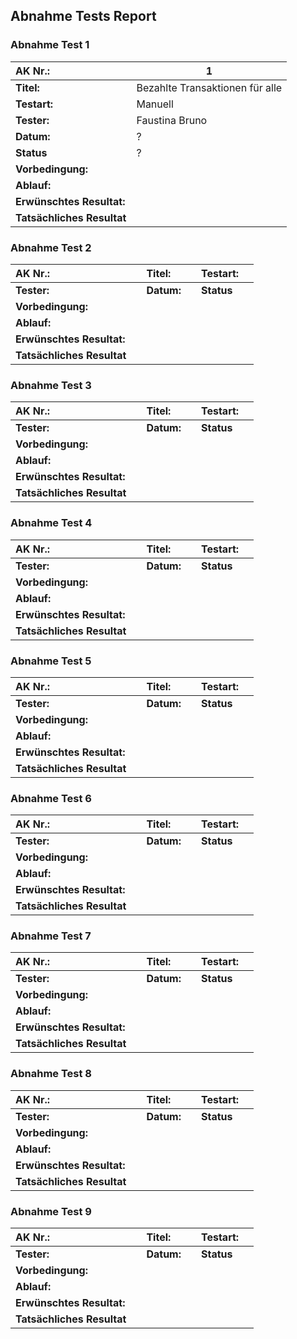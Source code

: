 ## Abnahme Tests Report

### Abnahme Test 1

| **AK Nr.:** |     1           |  
|:---------|---|
| **Titel:** | Bezahlte Transaktionen für alle |   
| **Testart:**| Manuell  |
| **Tester:** | Faustina Bruno  |
| **Datum:** | ?  |
| **Status** | ?  |
| **Vorbedingung:**          |   |      
| **Ablauf:**                |   |          
| **Erwünschtes Resultat:**  |   |       
| **Tatsächliches Resultat** |   |         

### Abnahme Test 2

| **AK Nr.:**                |   |**Titel:** |   | **Testart:**|   |
|:---------------------------|---|:----------|---|:------------|---|
| **Tester:**                |   | **Datum:**|   | **Status**  |   |
| **Vorbedingung:**          |   |           |   |             |   |
| **Ablauf:**                |   |           |   |             |   |
| **Erwünschtes Resultat:**  |   |           |   |             |   |
| **Tatsächliches Resultat** |   |           |   |             |   |

### Abnahme Test 3

| **AK Nr.:**                |   |**Titel:** |   | **Testart:**|   |
|:---------------------------|---|:----------|---|:------------|---|
| **Tester:**                |   | **Datum:**|   | **Status**  |   |
| **Vorbedingung:**          |   |           |   |             |   |
| **Ablauf:**                |   |           |   |             |   |
| **Erwünschtes Resultat:**  |   |           |   |             |   |
| **Tatsächliches Resultat** |   |           |   |             |   |

### Abnahme Test 4

| **AK Nr.:**                |   |**Titel:** |   | **Testart:**|   |
|:---------------------------|---|:----------|---|:------------|---|
| **Tester:**                |   | **Datum:**|   | **Status**  |   |
| **Vorbedingung:**          |   |           |   |             |   |
| **Ablauf:**                |   |           |   |             |   |
| **Erwünschtes Resultat:**  |   |           |   |             |   |
| **Tatsächliches Resultat** |   |           |   |             |   |

### Abnahme Test 5

| **AK Nr.:**                |   |**Titel:** |   | **Testart:**|   |
|:---------------------------|---|:----------|---|:------------|---|
| **Tester:**                |   | **Datum:**|   | **Status**  |   |
| **Vorbedingung:**          |   |           |   |             |   |
| **Ablauf:**                |   |           |   |             |   |
| **Erwünschtes Resultat:**  |   |           |   |             |   |
| **Tatsächliches Resultat** |   |           |   |             |   |

### Abnahme Test 6

| **AK Nr.:**                |   |**Titel:** |   | **Testart:**|   |
|:---------------------------|---|:----------|---|:------------|---|
| **Tester:**                |   | **Datum:**|   | **Status**  |   |
| **Vorbedingung:**          |   |           |   |             |   |
| **Ablauf:**                |   |           |   |             |   |
| **Erwünschtes Resultat:**  |   |           |   |             |   |
| **Tatsächliches Resultat** |   |           |   |             |   |

### Abnahme Test 7

| **AK Nr.:**                |   |**Titel:** |   | **Testart:**|   |
|:---------------------------|---|:----------|---|:------------|---|
| **Tester:**                |   | **Datum:**|   | **Status**  |   |
| **Vorbedingung:**          |   |           |   |             |   |
| **Ablauf:**                |   |           |   |             |   |
| **Erwünschtes Resultat:**  |   |           |   |             |   |
| **Tatsächliches Resultat** |   |           |   |             |   |

### Abnahme Test 8

| **AK Nr.:**                |   |**Titel:** |   | **Testart:**|   |
|:---------------------------|---|:----------|---|:------------|---|
| **Tester:**                |   | **Datum:**|   | **Status**  |   |
| **Vorbedingung:**          |   |           |   |             |   |
| **Ablauf:**                |   |           |   |             |   |
| **Erwünschtes Resultat:**  |   |           |   |             |   |
| **Tatsächliches Resultat** |   |           |   |             |   |

### Abnahme Test 9

| **AK Nr.:**                |   |**Titel:** |   | **Testart:**|   |
|:---------------------------|---|:----------|---|:------------|---|
| **Tester:**                |   | **Datum:**|   | **Status**  |   |
| **Vorbedingung:**          |   |           |   |             |   |
| **Ablauf:**                |   |           |   |             |   |
| **Erwünschtes Resultat:**  |   |           |   |             |   |
| **Tatsächliches Resultat** |   |           |   |             |   |


